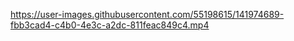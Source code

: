 
https://user-images.githubusercontent.com/55198615/141974689-fbb3cad4-c4b0-4e3c-a2dc-811feac849c4.mp4

